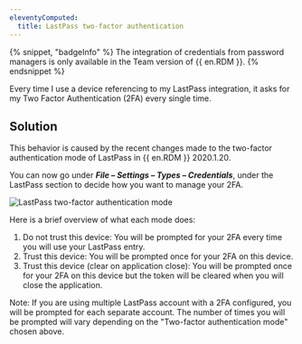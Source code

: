 ```yaml
---
eleventyComputed:
  title: LastPass two-factor authentication
---
```

{% snippet, "badgeInfo" %}
The integration of credentials from password managers is only available in the Team version of {{ en.RDM }}.
{% endsnippet %}

Every time I use a device referencing to my LastPass integration, it asks for my Two Factor Authentication (2FA) every single time.

## Solution

This behavior is caused by the recent changes made to the two-factor authentication mode of LastPass in {{ en.RDM }} 2020.1.20.

You can now go under ***File – Settings – Types – Credentials***, under the LastPass section to decide how you want to manage your 2FA.

![LastPass two-factor authentication mode](https://cdnweb.devolutions.net/docs/docs_en_kb_KB4000.png)

Here is a brief overview of what each mode does:

1. Do not trust this device: You will be prompted for your 2FA every time you will use your LastPass entry.
1. Trust this device: You will be prompted once for your 2FA on this device.
1. Trust this device (clear on application close): You will be prompted once for your 2FA on this device but the token will be cleared when you will close the application.

Note: If you are using multiple LastPass account with a 2FA configured, you will be prompted for each separate account. The number of times you will be prompted will vary depending on the "Two-factor authentication mode" chosen above.
